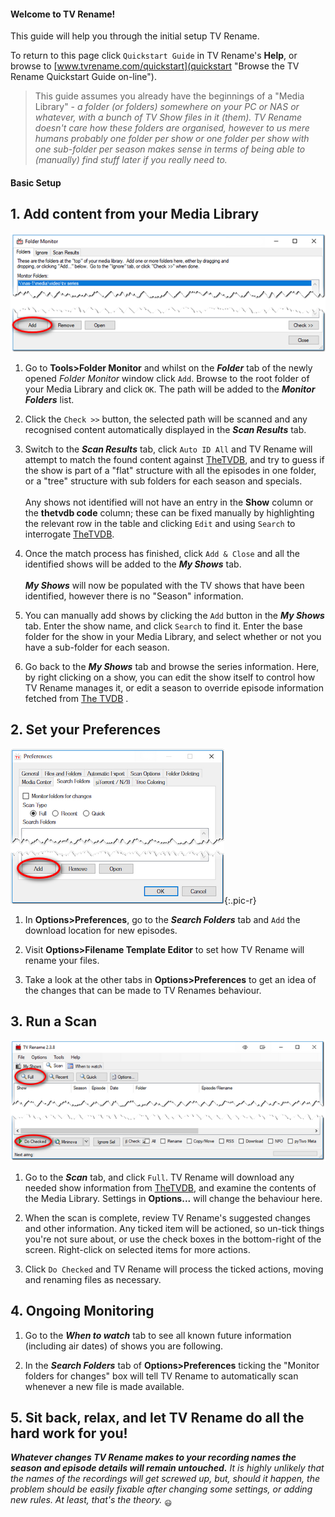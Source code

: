 #### Welcome to TV Rename!

This guide will help you through the initial setup TV Rename.

To return to this page click `Quickstart Guide` in TV Rename's **Help**, or browse to [www.tvrename.com/quickstart](quickstart "Browse the TV Rename Quickstart Guide on-line").

> This guide assumes you already have the beginnings of a "Media Library" - *a folder (or folders) somewhere on your PC or NAS or whatever, with a bunch of TV Show files in it (them). TV Rename doesn't care how these folders are organised, however to us mere humans probably one folder per show or one folder per show with one sub-folder per season makes sense in terms of being able to (manually) find stuff later if you really need to.*

#### Basic Setup

## 1. Add content from your Media Library
![Tools>Folder Monitor](images/tools/folder-monitor-01.png)
1. Go to **Tools>Folder Monitor** and whilst on the ***Folder*** tab of the newly opened *Folder Monitor* window click `Add`. Browse to the root folder of your Media Library and click `OK`. The path will be added to the ***Monitor Folders*** list.

2. Click the `Check >>` button, the selected path will be scanned and any recognised content automatically displayed in the ***Scan Results*** tab.

3. Switch to the ***Scan Results*** tab, click `Auto ID All` and TV Rename will attempt to match the found content against [TheTVDB](http://thetvdb.com "Visit thetvdb.com"), and try to guess if the show is part of a "flat" structure with all the episodes in one folder, or a "tree" structure with sub folders for each season and specials.<br /><br />
Any shows not identified will not have an entry in the **Show** column or the **thetvdb code** column; these can be fixed manually by highlighting the relevant row in the table and clicking `Edit` and using `Search` to interrogate [TheTVDB](http://thetvdb.com "Visit thetvdb.com").

4. Once the match process has finished, click `Add & Close` and all the identified shows will be added to the ***My Shows*** tab.<br /><br />
 ***My Shows*** will now be populated with the TV shows that have been identified, however there is no "Season" information.

5. You can manually add shows by clicking the `Add` button in the ***My Shows*** tab. Enter the show name, and click `Search` to find it.
Enter the base folder for the show in your Media Library, and select whether or not you have a sub-folder for each season.

6. Go back to the ***My Shows*** tab and browse the series information. Here, by right clicking on a show, you can edit the show itself to control how TV Rename manages it, or edit a season to override episode information fetched from [The TVDB](http://thetvdb.com "Visit thetvdb.com") .

## 2. Set your Preferences
![Options>Preferences>Search Folders](images/options/preferences-search-folders-01.png){:.pic-r}
1. In **Options>Preferences**, go to the ***Search Folders*** tab and `Add` the download location for new episodes.

2. Visit **Options>Filename Template Editor** to set how TV Rename will rename your files.

3. Take a look at the other tabs in **Options>Preferences** to get an idea of the changes that can be made to TV Renames behaviour.

## 3. Run a Scan
![Scan](images/main-window/scan-01.png)
1. Go to the ***Scan*** tab, and click `Full`. TV Rename will download any needed show information from [TheTVDB](http://thetvdb.com "Visit thetvdb.com"), and examine the contents of the Media Library. Settings in **Options...** will change the behaviour here.

2. When the scan is complete, review TV Rename's suggested changes and other information. Any ticked item will be actioned, so un-tick things you're not sure about, or use the check boxes in the bottom-right of the screen. Right-click on selected items for more actions.

3. Click `Do Checked` and TV Rename will process the ticked actions, moving and renaming files as necessary.

## 4. Ongoing Monitoring
1. Go to the ***When to watch*** tab to see all known future information (including air dates) of shows you are following.

2. In the ***Search Folders*** tab of **Options>Preferences** ticking the "Monitor folders for changes" box will tell TV Rename to automatically scan whenever a new file is made available.

## 5. Sit back, relax, and let TV&nbsp;Rename do all the hard work for you!
***Whatever changes TV Rename makes to your recording names the season and episode details will remain untouched.***
*It is highly unlikely that the names of the recordings will get screwed up, but, should it happen, the problem should be easily fixable after changing some settings, or adding new rules. At least, that's the theory.* <sub>:smiley:</sub>
